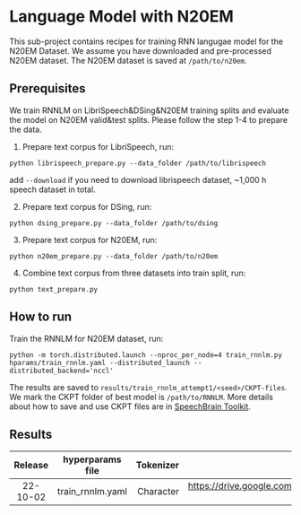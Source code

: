 # Language Model with N20EM
This sub-project contains recipes for training RNN langugae model for the N20EM Dataset. We assume you have downloaded and pre-processed N20EM dataset. The N20EM dataset is saved at `/path/to/n20em`.

## Prerequisites
We train RNNLM on LibriSpeech&DSing&N20EM training splits and evaluate the model on N20EM valid&test splits. Please follow the step 1-4 to prepare the data.

1. Prepare text corpus for LibriSpeech, run:
```
python librispeech_prepare.py --data_folder /path/to/librispeech
```
add `--download` if you need to download librispeech dataset, ~1,000 h speech dataset in total.

2. Prepare text corpus for DSing, run:
```
python dsing_prepare.py --data_folder /path/to/dsing
```

3. Prepare text corpus for N20EM, run:
```
python n20em_prepare.py --data_folder /path/to/n20em
```

4. Combine text corpus from three datasets into train split, run:
```
python text_prepare.py
```


## How to run

Train the RNNLM for N20EM dataset, run:
```
python -m torch.distributed.launch --nproc_per_node=4 train_rnnlm.py hparams/train_rnnlm.yaml --distributed_launch --distributed_backend='nccl'
```
The results are saved to `results/train_rnnlm_attempt1/<seed>/CKPT-files`. We mark the CKPT folder of best model is `/path/to/RNNLM`. More details about how to save and use CKPT files are in [SpeechBrain Toolkit](https://speechbrain.github.io).

## Results
| Release | hyperparams file | Tokenizer | Model link | GPUs |
|:-------------:|:---------------------------:| -----:| --------:| :-----------:|
| 22-10-02 | train_rnnlm.yaml |  Character | https://drive.google.com/drive/folders/1XAzFetSLAZ77EdsiM_N28wV62q64odsJ?usp=sharing | 4xA5000 23GB |